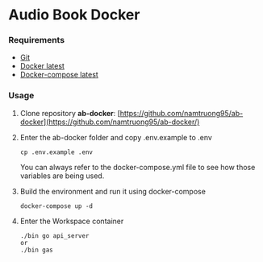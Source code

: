 # Audio Book Docker

### Requirements

- [Git](https://git-scm.com/downloads)
- [Docker latest](https://www.docker.com/)
- [Docker-compose latest](https://docs.docker.com/compose/)

### Usage

1.  Clone repository **ab-docker**:
   [https://github.com/namtruong95/ab-docker](https://github.com/namtruong95/ab-docker/)

2. Enter the ab-docker folder and copy .env.example to .env
    ```
    cp .env.example .env
    ```
    You can always refer to the docker-compose.yml file to see how those variables are being used.

3.  Build the environment and run it using docker-compose
    ```
    docker-compose up -d
    ```

4.  Enter the Workspace container
    ```
    ./bin go api_server
    or
    ./bin gas
    ```

